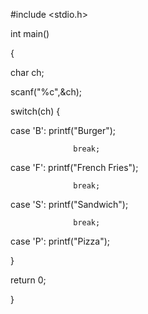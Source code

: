 #include <stdio.h>

int main()

{

   char ch;

   scanf("%c",&ch);

   switch(ch) {

   case 'B': printf("Burger");

                  break;

   case 'F': printf("French Fries");

                  break;

   case 'S': printf("Sandwich");

                  break;

   case 'P': printf("Pizza");

}

   return 0;

}
